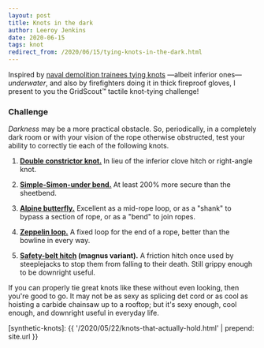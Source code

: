 ```yaml
---
layout: post
title: Knots in the dark
author: Leeroy Jenkins
date: 2020-06-15
tags: knot
redirect_from: /2020/06/15/tying-knots-in-the-dark.html
---
```


Inspired by [naval demolition trainees tying knots][underwater-test] —albeit
inferior ones— _underwater_, and also by firefighters doing it in thick fireproof
gloves, I present to you the GridScout™ tactile knot-tying challenge!


### Challenge

_Darkness_ may be a more practical obstacle. So, periodically, in a completely
dark room or with your vision of the rope otherwise obstructed, test your
ability to correctly tie each of the following knots.

1. **[Double constrictor knot.][double-constrictor]**
In lieu of the inferior clove hitch or right-angle knot.

2. **[Simple-Simon-under bend.][simple-simon-under]**
At least 200% more secure than the sheetbend.

3. **[Alpine butterfly.][butterfly-loop]**
Excellent as a mid-rope loop, or as a "shank" to bypass a section of rope, or
as a "bend" to join ropes.

4. **[Zeppelin loop.][zeppelin-loop]**
A fixed loop for the end of a rope, better than the bowline in every way.

5. **[Safety-belt hitch][safety-belt-hitch] (magnus variant).**
A friction hitch once used by steeplejacks to stop them from falling to their death. Still grippy enough to be downright useful.

If you can properly tie great knots like these without even looking, then
you're good to go. It may not be as sexy as splicing det cord or as cool as
hoisting a carbide chainsaw up to a rooftop; but it's sexy enough, cool enough,
and downright useful in everyday life.


[safety-belt-hitch]:      https://archive.org/stream/TheAshleyBookOfKnots/the%20ashley%20book%20of%20knots#page/n73/mode/1up
[simple-simon-under]:     https://en.wikipedia.org/wiki/Simple_Simon_under
[synthetic-knots]:        {{ '/2020/05/22/knots-that-actually-hold.html'                     | prepend: site.url }}

[butterfly-loop]:       https://www.netknots.com/rope_knots/butterfly-knot
[double-constrictor]:   https://captnmike.com/2011/10/15/double-constrictor/
[underwater-test]:      https://www.itstactical.com/skillcom/knots/how-to-tie-knots-like-a-navy-seal-underwater/
[zeppelin-loop]:        https://notableknotindex.webs.com/zeppelinloop.html
